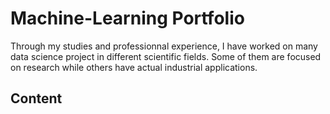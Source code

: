 # Machine-Learning Portfolio

Through my studies and professionnal experience, I have worked on many data science project in different scientific fields. Some of them are focused on research while others have actual industrial applications.

## Content


